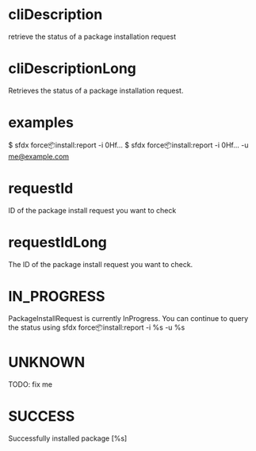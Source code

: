 # cliDescription

retrieve the status of a package installation request

# cliDescriptionLong

Retrieves the status of a package installation request.

# examples

$ sfdx force:package:install:report -i 0Hf...
$ sfdx force:package:install:report -i 0Hf... -u me@example.com

# requestId

ID of the package install request you want to check

# requestIdLong

The ID of the package install request you want to check.

# IN_PROGRESS

PackageInstallRequest is currently InProgress. You can continue to query the status using
sfdx force:package:install:report -i %s -u %s

# UNKNOWN

TODO: fix me

# SUCCESS

Successfully installed package [%s]
